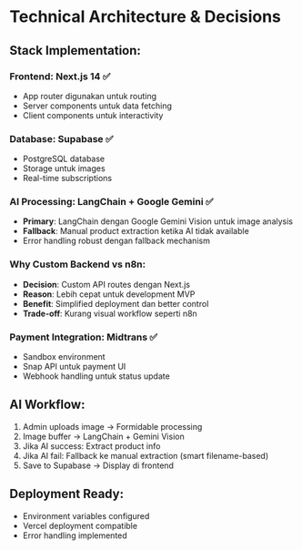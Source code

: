 # Technical Architecture & Decisions

## Stack Implementation:

### Frontend: Next.js 14 ✅
- App router digunakan untuk routing
- Server components untuk data fetching
- Client components untuk interactivity

### Database: Supabase ✅
- PostgreSQL database
- Storage untuk images
- Real-time subscriptions

### AI Processing: LangChain + Google Gemini ✅
- **Primary**: LangChain dengan Google Gemini Vision untuk image analysis
- **Fallback**: Manual product extraction ketika AI tidak available
- Error handling robust dengan fallback mechanism

### Why Custom Backend vs n8n:
- **Decision**: Custom API routes dengan Next.js
- **Reason**: Lebih cepat untuk development MVP
- **Benefit**: Simplified deployment dan better control
- **Trade-off**: Kurang visual workflow seperti n8n

### Payment Integration: Midtrans ✅
- Sandbox environment
- Snap API untuk payment UI
- Webhook handling untuk status update

## AI Workflow:
1. Admin uploads image → Formidable processing
2. Image buffer → LangChain + Gemini Vision
3. Jika AI success: Extract product info
4. Jika AI fail: Fallback ke manual extraction (smart filename-based)
5. Save to Supabase → Display di frontend

## Deployment Ready:
- Environment variables configured
- Vercel deployment compatible
- Error handling implemented
